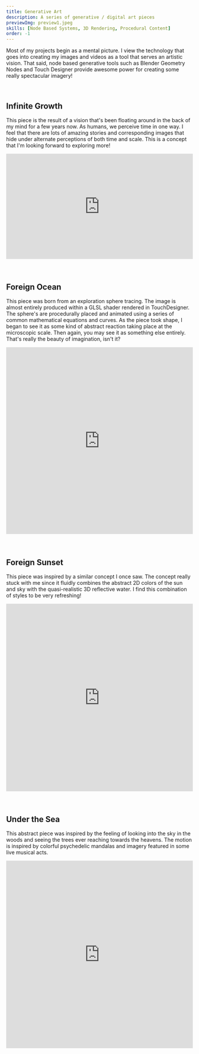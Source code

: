 ```yaml
---
title: Generative Art
description: A series of generative / digital art pieces
previewImg: preview1.jpeg
skills: [Node Based Systems, 3D Rendering, Procedural Content]
order: -1
---
```

Most of my projects begin as a mental picture. I view the technology that goes into creating my images and videos as a tool that serves an artistic vision. That said, node based generative tools such as Blender Geometry Nodes and Touch Designer provide awesome power for creating some really spectacular imagery! 

<br/>

Infinite Growth
-------

This piece is the result of a vision that's been floating around in the back of my mind for a few years now. As humans, we perceive time in one way. I feel that there are lots of amazing stories and corresponding images that hide under alternate perceptions of both time and scale. This is a concept that I'm looking forward to exploring more!

<div style="padding:56.25% 0 0 0;position:relative;"><iframe src="https://player.vimeo.com/video/871878027?badge=0&amp;autopause=0&amp;quality_selector=1&amp;progress_bar=1&amp;player_id=0&amp;app_id=58479" frameborder="0" allow="autoplay; fullscreen; picture-in-picture" style="position:absolute;top:0;left:0;width:100%;height:100%;" title="Infinite Growth Sequence"></iframe></div><script src="https://player.vimeo.com/api/player.js"></script>

<br/>
<br/>

Foreign Ocean
-------

This piece was born from an exploration sphere tracing. The image is almost entirely produced within a GLSL shader rendered in TouchDesigner. The sphere's are procedurally placed and animated using a series of common mathematical equations and curves. As the piece took shape, I began to see it as some kind of abstract reaction taking place at the microscopic scale. Then again, you may see it as something else entirely. That's really the beauty of imagination, isn't it? 

<div style="padding:100% 0 0 0;position:relative;"><iframe src="https://player.vimeo.com/video/849136149?badge=0&amp;autopause=0&amp;quality_selector=1&amp;progress_bar=1&amp;player_id=0&amp;app_id=58479" frameborder="0" allow="autoplay; fullscreen; picture-in-picture" style="position:absolute;top:0;left:0;width:100%;height:100%;" title="Foreign Oceans Audio Visual"></iframe></div><script src="https://player.vimeo.com/api/player.js"></script>

<br/>
<br/>


Foreign Sunset
-------

This piece was inspired by a similar concept I once saw. The concept really stuck with me since it fluidly combines the abstract 2D colors of the sun and sky with the quasi-realistic 3D reflective water. I find this combination of styles to be very refreshing! 

<div style="padding:100.31% 0 0 0;position:relative;"><iframe src="https://player.vimeo.com/video/843937704?badge=0&amp;autopause=0&amp;quality_selector=1&amp;progress_bar=1&amp;player_id=0&amp;app_id=58479" frameborder="0" allow="autoplay; fullscreen; picture-in-picture" style="position:absolute;top:0;left:0;width:100%;height:100%;" title="ForeignOcean"></iframe></div><script src="https://player.vimeo.com/api/player.js"></script>

<br/>
<br/>

Under the Sea
-------

This abstract piece was inspired by the feeling of looking into the sky in the woods and seeing the trees ever reaching towards the heavens. The motion is inspired by colorful psychedelic mandalas and imagery featured in some live musical acts. 

<div style="padding:100.31% 0 0 0;position:relative;"><iframe src="https://player.vimeo.com/video/843902918?badge=0&amp;autopause=0&amp;quality_selector=1&amp;progress_bar=1&amp;player_id=0&amp;app_id=58479" frameborder="0" allow="autoplay; fullscreen; picture-in-picture" style="position:absolute;top:0;left:0;width:100%;height:100%;" title="UnderTheSea"></iframe></div><script src="https://player.vimeo.com/api/player.js"></script>